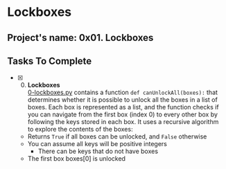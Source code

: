 # Lockboxes

## Project's name: 0x01. Lockboxes

## Tasks To Complete

+ [x] 0. **Lockboxes**<br/>[0-lockboxes.py](0-lockboxes.py) contains a function `def canUnlockAll(boxes):` that determines whether it is possible to unlock all the boxes in a list of boxes. Each box is represented as a list, and the function checks if you can navigate from the first box (index 0) to every other box by following the keys stored in each box. It uses a recursive algorithm to explore the contents of the boxes:
  + Returns `True` if all boxes can be unlocked, and `False` otherwise
  + You can assume all keys will be positive integers
  	+ There can be keys that do not have boxes
  + The first box boxes[0] is unlocked
